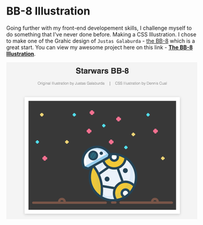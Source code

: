 # BB-8 Illustration
Going further with my front-end developement skills, I challenge myself to do something that I've never done before. Making a
CSS Illustration. I chose to make one of the Grahic design of `Justas Galaburda` - [the BB-8](https://dribbble.com/shots/2408834-BB-8) 
which is a great start. You can view my awesome project here on this link - **[The BB-8 Illustration](http://denniscual.github.io/bb-illustration)**.

![The Design](/bb-8.png)
